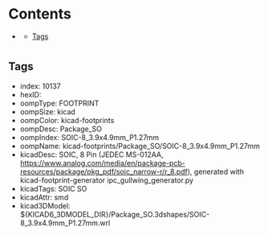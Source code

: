 



Contents
========

* [](#)
	* [Tags](#tags)

# 

## Tags

- index: 10137
- hexID: 
- oompType: FOOTPRINT
- oompSize: kicad
- oompColor: kicad-footprints
- oompDesc: Package_SO
- oompIndex: SOIC-8_3.9x4.9mm_P1.27mm
- oompName: kicad-footprints/Package_SO/SOIC-8_3.9x4.9mm_P1.27mm
- kicadDesc: SOIC, 8 Pin (JEDEC MS-012AA, https://www.analog.com/media/en/package-pcb-resources/package/pkg_pdf/soic_narrow-r/r_8.pdf), generated with kicad-footprint-generator ipc_gullwing_generator.py
- kicadTags: SOIC SO
- kicadAttr: smd
- kicad3DModel: ${KICAD6_3DMODEL_DIR}/Package_SO.3dshapes/SOIC-8_3.9x4.9mm_P1.27mm.wrl
